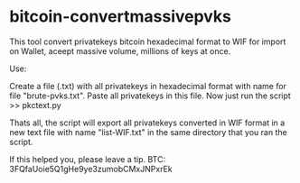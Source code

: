# bitcoin-convertmassivepvks
This tool convert privatekeys bitcoin hexadecimal format to WIF for import on Wallet, aceept massive volume, millions of keys at once.

Use:

Create a file (.txt) with all privatekeys in hexadecimal format with name for file "brute-pvks.txt". Paste all privatekeys in this file.
Now just run the script >> pkctext.py

Thats all, the script will export all privatekeys converted in WIF format in a new text file with name "list-WIF.txt" in the same directory that you ran the script.


If this helped you, please leave a tip.
BTC: 3FQfaUoie5Q1gHe9ye3zumobCMxJNPxrEk
